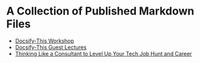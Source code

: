 # A Collection of Published Markdown Files

* [Docsify-This Workshop](https://docsify-this.net/?basePath=https://raw.githubusercontent.com/paulhibbitts/published-markdown-files/main&homepage=docsify-this-workshop-2023.md&edit-link=https://github.com/paulhibbitts/published-markdown-files/blob/main/docsify-this-workshop-2023.md&font-family=Merriweather,Georgia,serif&link-color=1d96f1&dark-mode=true)
* [Docsify-This Guest Lectures](https://docsify-this.net/?basePath=https://raw.githubusercontent.com/paulhibbitts/published-markdown-files/main&homepage=docsify-this-guest-lectures.md&edit-link=https://github.com/paulhibbitts/published-markdown-files/blob/main/docsify-this-guest-lectures.md&font-family=Merriweather,Georgia,serif&header-weight=600&dark-mode=true)
* [Thinking Like a Consultant to Level Up Your Tech Job Hunt and Career](https://docsify-this.net/?basePath=https://raw.githubusercontent.com/paulhibbitts/published-markdown-files/main&homepage=thinking-like-a-consultant.md&toc=true&toc-headings=h2,h3&header-weight=600&zoom-images=true#/)
